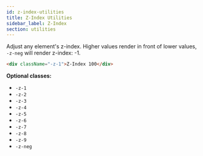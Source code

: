 ```yaml
---
id: z-index-utilities
title: Z-Index Utilities
sidebar_label: Z-Index
section: utilities
---
```


Adjust any element's z-index. Higher values render in front of lower values, `-z-neg` will render z-index: -1.

```html
<div className="-z-1">Z-Index 100</div>
```

**Optional classes:**

- `-z-1`
- `-z-2`
- `-z-3`
- `-z-4`
- `-z-5`
- `-z-6`
- `-z-7`
- `-z-8`
- `-z-9`
- `-z-neg`
